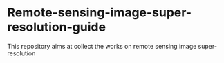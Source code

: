 # Remote-sensing-image-super-resolution-guide
This repository aims at collect the works on remote sensing image super-resolution
